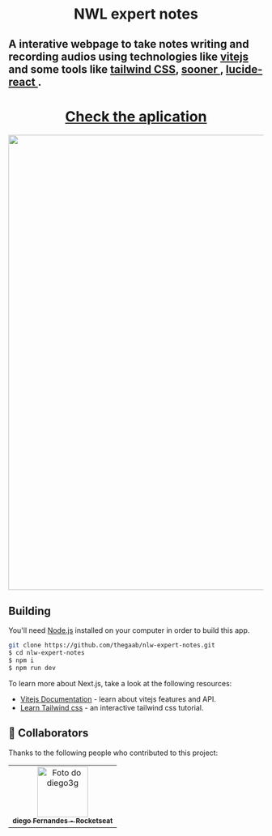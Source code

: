 <h1 align="center">
  NWL expert notes
</h1>

## A interative webpage to take notes writing and recording audios using technologies like <a href="https://vitejs.dev/">vitejs<a> and some tools like <a href="https://tailwindcss.com/">tailwind CSS<a>, <a href="https://sonner.emilkowal.ski/">sooner <a>, <a href="https://lucide.dev/">lucide-react <a>.
#
  <h1 align="center"> <a href="https://expertnotes-seven.vercel.app/">Check the aplication<a></h1>
    
<p align="center">
  <img src="https://github.com/thegaab/nlw-expert-notes/assets/92121533/f7287a69-b8dd-4a95-ac43-60f3b9db7438" width="900" />
</p>

## Building

You'll need [Node.js](https://nodejs.org) installed on your computer in order to build this app.

```bash
git clone https://github.com/thegaab/nlw-expert-notes.git
$ cd nlw-expert-notes
$ npm i
$ npm run dev
```

To learn more about Next.js, take a look at the following resources:

- [Vitejs Documentation](https://vitejs.dev/guide/) - learn about vitejs features and API.
- [Learn Tailwind css](https://tailwindcss.com/docs/installation) - an interactive tailwind css tutorial.

## :rocket: Collaborators

Thanks to the following people who contributed to this project:

<table>
  <tr>
    <td align="center">
      <a href="#">
        <img src="https://avatars.githubusercontent.com/u/2254731?v=4" width="100px;" alt="Foto do diego3g"/><br> 
        <sub>
          <b>diego Fernandes - Rocketseat</b>
        </sub>
      </a>
    </td>
  </tr>
</table>
